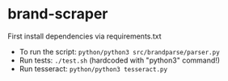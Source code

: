 # brand-scraper
First install dependencies via requirements.txt

* To run the script: `python/python3 src/brandparse/parser.py`
* Run tests: `./test.sh` (hardcoded with "python3" command!)
* Run tesseract: `python/python3 tesseract.py`
